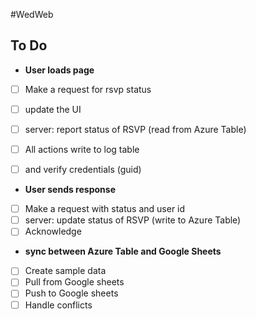 #WedWeb

## To Do

- **User loads page**
- [ ] Make a request for rsvp status
- [ ] update the UI
- [ ] server: report status of RSVP (read from Azure Table)

- [ ] All actions write to log table 
- [ ] and verify credentials (guid)

- **User sends response**
- [ ] Make a request with status and user id
- [ ] server: update status of RSVP (write to Azure Table)
- [ ] Acknowledge

- **sync between Azure Table and Google Sheets**
- [ ] Create sample data
- [ ] Pull from Google sheets
- [ ] Push to Google sheets
- [ ] Handle conflicts 